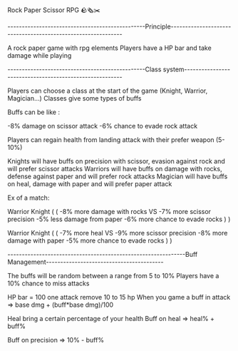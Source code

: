 Rock Paper Scissor RPG
🪨️🗞️✂️



------------------------------------------------Principle-------------------------------------------------------------

A rock paper game with rpg elements
Players have a HP bar and take damage while playing

------------------------------------------------Class system--------------------------------------------------------

Players can choose a class at the start of the game (Knight, Warrior, Magician...)
Classes give some types of buffs

Buffs can be like :

-8% damage on scissor attack
-6% chance to evade rock attack

Players can regain health from landing attack with their prefer weapon (5-10%)

Knights will have buffs on precision with scissor, evasion against rock and will prefer scissor attacks
Warriors will have buffs on damage with rocks, defense against paper and will prefer rock attacks
Magician will have buffs on heal, damage with paper and will prefer paper attack

Ex of a match:

Warrior 										Knight
(											(
  -8% more damage with rocks				VS				  -7% more scissor precision
  -5% less damage from paper								    -6% more chance to evade rocks
)											)

Warrior 										Knight
(											(
  -7% more heal						          VS				  -9% more scissor precision
  -8% more damage with paper								    -5% more chance to evade rocks
)											)

--------------------------------------------------------------Buff Management-----------------------------------------

The buffs will be random between a range from 5 to 10%
Players have a 10% chance to miss attacks

HP bar = 100
one attack remove 10 to 15 hp
When you game a buff in attack => base dmg + (buff*base dmg)/100

Heal bring a certain percentage of your health
Buff on heal => heal% +  buff%

Buff on precision => 10% - buff%

